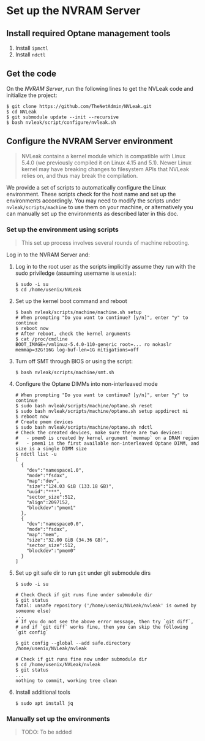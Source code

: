 # Set up the NVRAM Server

## Install required Optane management tools

1. Install `ipmctl`
2. Install `ndctl`

## Get the code

On the *NVRAM Server*, run the following lines to get the NVLeak code and initialize the project:

```shell
$ git clone https://github.com/TheNetAdmin/NVLeak.git
$ cd NVLeak
$ git submodule update --init --recursive
$ bash nvleak/script/configure/nvleak.sh
```

## Configure the NVRAM Server environment

> NVLeak contains a kernel module which is compatible with Linux 5.4.0 (we previously compiled it on Linux 4.15 and 5.1). Newer Linux kernel may have breaking changes to filesystem APIs that NVLeak relies on, and thus may break the compilation.

We provide a set of scripts to automatically configure the Linux environment. These scripts check for the host name and set up the environments accordingly. You may need to modify the scripts under `nvleak/scripts/machine` to use them on your machine, or alternatively you can manually set up the environments as described later in this doc.

### Set up the environment using scripts

> This set up process involves several rounds of machine rebooting.

Log in to the NVRAM Server and:

1. Log in to the root user as the scripts implicitly assume they run with the sudo priviledge (assuming username is `usenix`):

   ```shell
   $ sudo -i su
   $ cd /home/usenix/NVLeak
   ```

2. Set up the kernel boot command and reboot

   ```shell
   $ bash nvleak/scripts/machine/machine.sh setup
   # When prompting "Do you want to continue? [y/n]", enter "y" to continue
   $ reboot now
   # After reboot, check the kernel arguments
   $ cat /proc/cmdline
   BOOT_IMAGE=/vmlinuz-5.4.0-110-generic root=... ro nokaslr memmap=32G!16G log-buf-len=1G mitigations=off
   ```

3. Turn off SMT through BIOS or using the script:

   ```shell
   $ bash nvleak/scripts/machine/smt.sh
   ```

4. Configure the Optane DIMMs into non-interleaved mode

   ```shell
   # When prompting "Do you want to continue? [y/n]", enter "y" to continue
   $ sudo bash nvleak/scripts/machine/optane.sh reset
   $ sudo bash nvleak/scripts/machine/optane.sh setup appdirect ni
   $ reboot now
   # Create pmem devices
   $ sudo bash nvleak/scripts/machine/optane.sh ndctl
   # Check the created devices, make sure there are two devices:
   #   - pmem0 is created by kernel argument `memmap` on a DRAM region
   #   - pmem1 is the first available non-interleaved Optane DIMM, and size is a single DIMM size
   $ ndctl list -u
   [
     {
       "dev":"namespace1.0",
       "mode":"fsdax",
       "map":"dev",
       "size":"124.03 GiB (133.18 GB)",
       "uuid":"***",
       "sector_size":512,
       "align":2097152,
       "blockdev":"pmem1"
     },
     {
       "dev":"namespace0.0",
       "mode":"fsdax",
       "map":"mem",
       "size":"32.00 GiB (34.36 GB)",
       "sector_size":512,
       "blockdev":"pmem0"
     }
   ]
   ```

5. Set up git safe dir to run `git` under git submodule dirs

   ```shell
   $ sudo -i su
   
   # Check Check if git runs fine under submodule dir
   $ git status
   fatal: unsafe repository ('/home/usenix/NVLeak/nvleak' is owned by someone else)
   ...
   # If you do not see the above error message, then try `git diff`,
   # and if `git diff` works fine, then you can skip the following `git config`

   $ git config --global --add safe.directory /home/usenix/NVLeak/nvleak

   # Check if git runs fine now under submodule dir
   $ cd /home/usenix/NVLeak/nvleak
   $ git status
   ...
   nothing to commit, working tree clean
   ```

6. Install additional tools

   ```shell
   $ sudo apt install jq
   ```

### Manually set up the environments

> TODO: To be added
